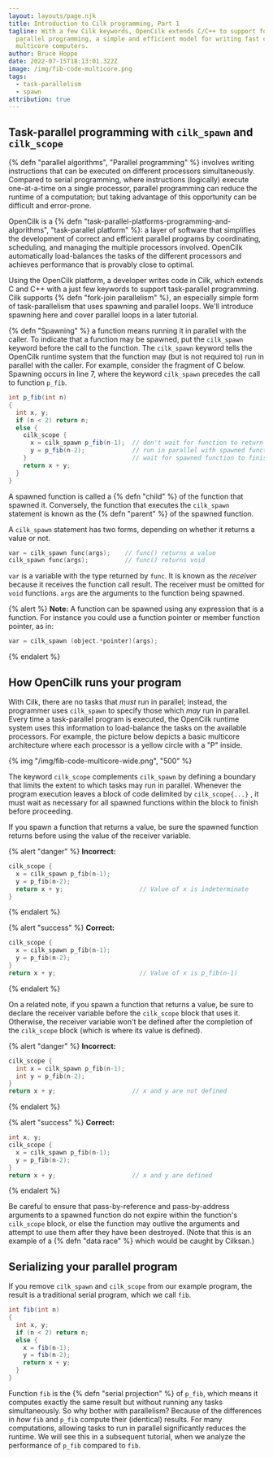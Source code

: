 ```yaml
---
layout: layouts/page.njk
title: Introduction to Cilk programming, Part 1
tagline: With a few Cilk keywords, OpenCilk extends C/C++ to support fork-join
  parallel programming, a simple and efficient model for writing fast code for
  multicore computers.
author: Bruce Hoppe
date: 2022-07-15T18:13:01.322Z
image: /img/fib-code-multicore.png
tags:
  - task-parallelism
  - spawn
attribution: true
---
```

## Task-parallel programming with `cilk_spawn` and `cilk_scope`

{% defn "parallel algorithms", "Parallel programming" %} involves writing instructions that can be executed on different processors simultaneously.
Compared to serial programming, where instructions (logically) execute one-at-a-time on a single processor, parallel programming can reduce the runtime of a computation; but taking advantage of this opportunity can be difficult and error-prone.

OpenCilk is a {% defn "task-parallel-platforms-programming-and-algorithms", "task-parallel platform" %}: a layer of software that simplifies the development of correct and efficient parallel programs by coordinating, scheduling, and managing the multiple processors involved. OpenCilk automatically load-balances the tasks of the different processors and achieves performance that is provably close to optimal.

Using the OpenCilk platform, a developer writes code in Cilk, which extends C and C++ with a just few keywords to support task-parallel programming. Cilk supports {% defn "fork-join parallelism" %}, an especially simple form of task-parallelism that uses spawning and parallel loops. We'll introduce spawning here
and cover parallel loops in a later tutorial.

{% defn "Spawning" %} a function means running it in parallel with the caller. 
To indicate that a function may be spawned, put the `cilk_spawn` keyword before the call to the function.
The `cilk_spawn` keyword tells the OpenCilk runtime system that the function may (but is not required to) run in parallel with the caller.
For example, consider the fragment of C below. 
Spawning occurs in line 7, where the keyword `cilk_spawn` precedes the call to function `p_fib`.

```c#
int p_fib(int n)
{
  int x, y;
  if (n < 2) return n;
  else {
    cilk_scope {
      x = cilk_spawn p_fib(n-1);  // don't wait for function to return
      y = p_fib(n-2);             // run in parallel with spawned function
    }                             // wait for spawned function to finish
    return x + y;
  }
}
```

A spawned function is called a {% defn "child" %} of the function that spawned it. Conversely, the function that executes the `cilk_spawn` statement is known as the {% defn "parent" %} of the spawned function.

A `cilk_spawn` statement has two forms, depending on whether it returns a value or not.
```c
var = cilk_spawn func(args);	// func() returns a value 
cilk_spawn func(args);			// func() returns void
```

`var` is a variable with the type returned by `func`. It is known as the *receiver* because it receives the function call result. The receiver must be omitted for `void` functions. `args` are the arguments to the function being spawned. 

{% alert %}
**Note:** A function can be spawned using any expression that is a function. For instance you could use a function pointer or member function pointer, as in:
```c
var = cilk_spawn (object.*pointer)(args);
```
{% endalert %}

## How OpenCilk runs your program

With Cilk, there are no tasks that *must* run in parallel; instead,
the programmer uses `cilk_spawn` to specify those which *may* run in parallel.
Every time a task-parallel program is executed, the OpenCilk runtime system uses this information to load-balance the tasks on the available processors.
For example, the picture below depicts a basic multicore architecture where each processor is a yellow circle with a "P" inside.

{% img "/img/fib-code-multicore-wide.png", "500" %}

The keyword `cilk_scope` complements `cilk_spawn` by defining a boundary that limits the extent to which tasks may run in parallel.
Whenever the program execution leaves a block of code delimited by `cilk_scope{...}` , it must wait as necessary for all spawned functions within the block to finish before proceeding.

If you spawn a function that returns a value, be sure the spawned function returns before using the value of the receiver variable.

{% alert "danger" %}
**Incorrect:**
```c
cilk_scope {
  x = cilk_spawn p_fib(n-1);  
  y = p_fib(n-2);
  return x + y;                     // Value of x is indeterminate
}                             
```
{% endalert %}

{% alert "success" %}
**Correct:**
```c
cilk_scope {
  x = cilk_spawn p_fib(n-1);  
  y = p_fib(n-2);
}
return x + y;                       // Value of x is p_fib(n-1)             
```
{% endalert %}

On a related note, if you spawn a function that returns a value, be sure to declare the receiver variable before the `cilk_scope` block that uses it. 
Otherwise, the receiver variable won't be defined after the completion of the `cilk_scope` block (which is where its value is defined).

{% alert "danger" %}
**Incorrect:**
```c
cilk_scope {
  int x = cilk_spawn p_fib(n-1);  
  int y = p_fib(n-2);             
}                             
return x + y;                     // x and y are not defined
```
{% endalert %}

{% alert "success" %}
**Correct:**
```c
int x, y;
cilk_scope {
  x = cilk_spawn p_fib(n-1);  
  y = p_fib(n-2);             
}                             
return x + y;                     // x and y are defined
```
{% endalert %}

Be careful to ensure that pass-by-reference and pass-by-address arguments to a spawned function do not expire within the function's `cilk_scope` block, or else the function may outlive the arguments and attempt to use them after they have been destroyed. (Note that this is an example of a {% defn "data race" %} which would be caught by Cilksan.)

## Serializing your parallel program

If you remove `cilk_spawn` and `cilk_scope` from our example program, the result is a traditional serial program, which we call `fib`.

```c#
int fib(int n)
{
  int x, y;
  if (n < 2) return n;
  else {
    x = fib(n-1);
    y = fib(n-2);
    return x + y;
  }
}
```

Function `fib` is the {% defn "serial projection" %} of `p_fib`,
which means it computes exactly the same result but without running any tasks simultaneously.
So why bother with parallelism?
Because of the differences in *how* `fib` and `p_fib` compute their (identical) results.
For many computations, allowing tasks to run in parallel significantly reduces the runtime.
We will see this in a subsequent tutorial, when we analyze the performance of `p_fib` compared to `fib`.